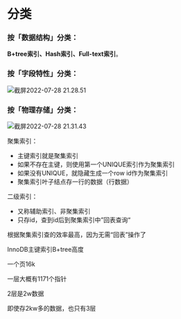 # 分类

### 按「数据结构」分类：

**B+tree索引、Hash索引、Full-text索引**。



### 按「字段特性」分类：

![截屏2022-07-28 21.28.51](https://xingqiu-tuchuang-1256524210.cos.ap-shanghai.myqcloud.com/3978/%E6%88%AA%E5%B1%8F2022-07-28%2021.28.51.png)



### 按「物理存储」分类：

![截屏2022-07-28 21.31.43](https://xingqiu-tuchuang-1256524210.cos.ap-shanghai.myqcloud.com/3978/%E6%88%AA%E5%B1%8F2022-07-28%2021.31.43.png)

聚集索引：

- 主键索引就是聚集索引
- 如果不存在主键，则使用第一个UNIQUE索引作为聚集索引
- 如果没有UNIQUE，就隐藏生成一个row id作为聚集索引
- 聚集索引叶子结点存一行的数据（行数据）

二级索引：

- 又称辅助索引、非聚集索引
- 只存id，查到id后到聚集索引中”回表查询“



根据聚集索引查的效率最高，因为无需“回表”操作了



InnoDB主键索引B+tree高度

一个页16k

一层大概有1171个指针

2层是2w数据

即使存2kw多的数据，也只有3层

